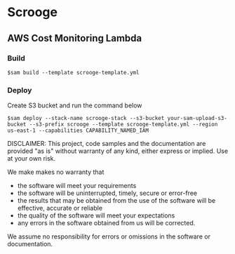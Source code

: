 # Scrooge

## AWS Cost Monitoring Lambda

### Build

```$sam build --template scrooge-template.yml ```

### Deploy

Create S3 bucket and run the command below

```$sam deploy --stack-name scrooge-stack --s3-bucket your-sam-upload-s3-bucket --s3-prefix scrooge --template scrooge-template.yml --region us-east-1 --capabilities CAPABILITY_NAMED_IAM```


DISCLAIMER: This project, code samples and the documentation are provided "as is" without warranty of any kind, either express or implied. Use at your own risk.

We make makes no warranty that

- the software will meet your requirements
- the software will be uninterrupted, timely, secure or error-free
- the results that may be obtained from the use of the software will be effective, accurate or reliable
- the quality of the software will meet your expectations
- any errors in the software obtained from us will be corrected.

We assume no responsibility for errors or omissions in the software or documentation.